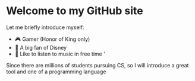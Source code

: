 # Welcome to my GitHub site
Let me briefly introduce myself:
* 🎮 Gamer (Honor of King only)
* 🎥 A big fan of Disney 
* 🎹 Like to listen to music in free time '

Since there are millions of students pursuing CS, so I will introduce a great tool and one of a programming language
